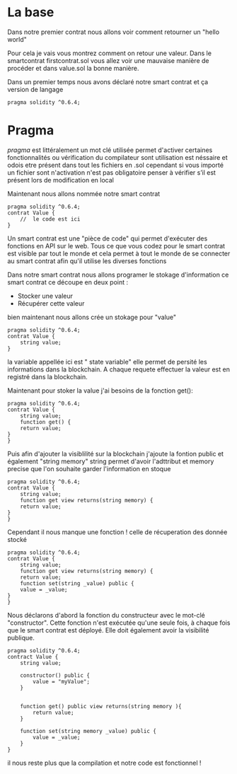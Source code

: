 # La base

Dans notre premier contrat nous allons voir comment retourner un "hello world"

Pour cela je vais vous montrez comment on retour une valeur.
Dans le smartcontrat firstcontrat.sol vous allez voir une mauvaise manière de procéder et dans value.sol la bonne manière.

Dans un premier temps nous avons déclaré notre smart contrat et ça version de langage

```
pragma solidity ^0.6.4;
```

 # Pragma

 *pragma* est littéralement un mot clé utilisée permet d'activer certaines fonctionnalités ou vérification du compilateur sont utilisation est néssaire et odois etre présent dans tout les fichiers en .sol cependant si vous importé un fichier sont n'activation n'est pas obligatoire penser à vérifier s’il est présent lors de modification en local


 Maintenant nous allons nommée notre smart contrat


```
pragma solidity ^0.6.4;
contrat Value {
    //  le code est ici
}
```

Un smart contrat est une "pièce de code" qui permet d'exécuter des fonctions en API sur le web. Tous ce que vous codez pour le smart contrat est visible par tout le monde et cela permet à tout le monde de se connecter au smart contrat afin qu'il utilise les diverses fonctions

Dans notre smart contrat nous allons  programer  le stokage d'information ce smart contrat ce découpe en deux point :

- Stocker une valeur
- Récupérer cette valeur

bien maintenant nous allons crée un stokage pour "value"

```
pragma solidity ^0.6.4;
contrat Value {
    string value; 
}
```

la variable appellée ici est " state variable" elle permet de persité les informations dans la blockchain. A chaque requete effectuer la valeur est en registré dans la blockchain.


Maintenant pour stoker la value  j'ai besoins de la fonction get():

```
pragma solidity ^0.6.4;
contrat Value {
    string value; 
    function get() {
    return value;
}
}
```

Puis afin d'ajouter la visiblilité sur la blockchain j'ajoute la fontion public et également "string memory" string permet d'avoir l'adttribut et memory precise que l'on souhaite garder l'information en stoque

```
pragma solidity ^0.6.4;
contrat Value {
    string value; 
    function get view returns(string memory) {
    return value;
}
}
```

Cependant il nous manque une fonction ! celle de récuperation des donnée stocké


```
pragma solidity ^0.6.4;
contrat Value {
    string value; 
    function get view returns(string memory) {
    return value;
    function set(string _value) public {
    value = _value;
}
}
```

Nous déclarons d'abord la fonction du constructeur avec le mot-clé "constructor". Cette fonction n'est exécutée qu'une seule fois, à chaque fois que le smart contrat est déployé. Elle doit également avoir la visibilité publique.

```
pragma solidity ^0.6.4;
contract Value {
    string value;

    constructor() public {
        value = "myValue";
    }


    function get() public view returns(string memory ){
        return value;
    }

    function set(string memory _value) public {
        value = _value;
    }
}
```


il nous reste plus que la compilation et notre code est fonctionnel !